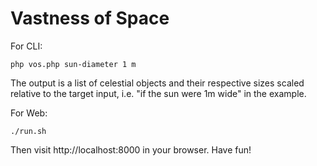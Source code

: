 Vastness of Space
=================

For CLI:
```
php vos.php sun-diameter 1 m
```

The output is a list of celestial objects and their respective sizes scaled
relative to the target input, i.e. "if the sun were 1m wide" in the example.

For Web:
```
./run.sh
```

Then visit http://localhost:8000 in your browser. Have fun!
